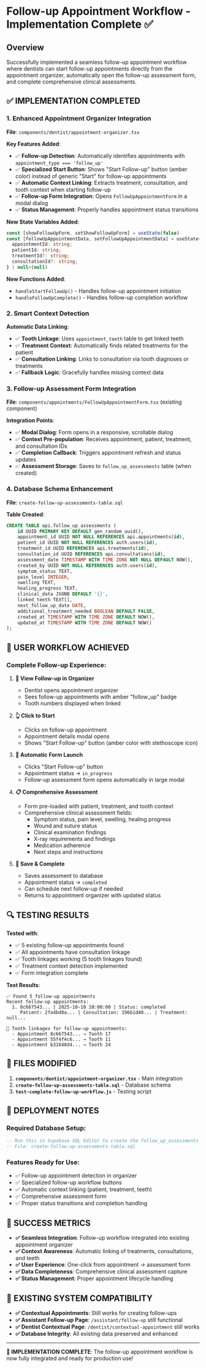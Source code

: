 # Follow-up Appointment Workflow - Implementation Complete ✅

## Overview
Successfully implemented a seamless follow-up appointment workflow where dentists can start follow-up appointments directly from the appointment organizer, automatically open the follow-up assessment form, and complete comprehensive clinical assessments.

## ✅ **IMPLEMENTATION COMPLETED**

### 1. **Enhanced Appointment Organizer Integration**
**File**: `components/dentist/appointment-organizer.tsx`

**Key Features Added**:
- ✅ **Follow-up Detection**: Automatically identifies appointments with `appointment_type === 'follow_up'`
- ✅ **Specialized Start Button**: Shows "Start Follow-up" button (amber color) instead of generic "Start" for follow-up appointments
- ✅ **Automatic Context Linking**: Extracts treatment, consultation, and tooth context when starting follow-up
- ✅ **Follow-up Form Integration**: Opens `FollowUpAppointmentForm` in a modal dialog
- ✅ **Status Management**: Properly handles appointment status transitions

**New State Variables Added**:
```typescript
const [showFollowUpForm, setShowFollowUpForm] = useState(false)
const [followUpAppointmentData, setFollowUpAppointmentData] = useState<{
  appointmentId: string;
  patientId: string;
  treatmentId?: string;
  consultationId?: string;
} | null>(null)
```

**New Functions Added**:
- `handleStartFollowUp()` - Handles follow-up appointment initiation
- `handleFollowUpComplete()` - Handles follow-up completion workflow

### 2. **Smart Context Detection**
**Automatic Data Linking**:
- ✅ **Tooth Linkage**: Uses `appointment_teeth` table to get linked teeth
- ✅ **Treatment Context**: Automatically finds related treatments for the patient
- ✅ **Consultation Linking**: Links to consultation via tooth diagnoses or treatments
- ✅ **Fallback Logic**: Gracefully handles missing context data

### 3. **Follow-up Assessment Form Integration**
**File**: `components/appointments/FollowUpAppointmentForm.tsx` (existing component)

**Integration Points**:
- ✅ **Modal Dialog**: Form opens in a responsive, scrollable dialog
- ✅ **Context Pre-population**: Receives appointment, patient, treatment, and consultation IDs
- ✅ **Completion Callback**: Triggers appointment refresh and status updates
- ✅ **Assessment Storage**: Saves to `follow_up_assessments` table (when created)

### 4. **Database Schema Enhancement**
**File**: `create-follow-up-assessments-table.sql`

**Table Created**:
```sql
CREATE TABLE api.follow_up_assessments (
    id UUID PRIMARY KEY DEFAULT gen_random_uuid(),
    appointment_id UUID NOT NULL REFERENCES api.appointments(id),
    patient_id UUID NOT NULL REFERENCES auth.users(id),
    treatment_id UUID REFERENCES api.treatments(id),
    consultation_id UUID REFERENCES api.consultations(id),
    assessment_date TIMESTAMP WITH TIME ZONE NOT NULL DEFAULT NOW(),
    created_by UUID NOT NULL REFERENCES auth.users(id),
    symptom_status TEXT,
    pain_level INTEGER,
    swelling TEXT,
    healing_progress TEXT,
    clinical_data JSONB DEFAULT '{}',
    linked_teeth TEXT[],
    next_follow_up_date DATE,
    additional_treatment_needed BOOLEAN DEFAULT FALSE,
    created_at TIMESTAMP WITH TIME ZONE DEFAULT NOW(),
    updated_at TIMESTAMP WITH TIME ZONE DEFAULT NOW()
);
```

## 🎯 **USER WORKFLOW ACHIEVED**

### **Complete Follow-up Experience**:

1. **📅 View Follow-up in Organizer**
   - Dentist opens appointment organizer
   - Sees follow-up appointments with amber "follow_up" badge
   - Tooth numbers displayed when linked

2. **👆 Click to Start**
   - Clicks on follow-up appointment
   - Appointment details modal opens
   - Shows "Start Follow-up" button (amber color with stethoscope icon)

3. **🚀 Automatic Form Launch**
   - Clicks "Start Follow-up" button
   - Appointment status → `in_progress`
   - Follow-up assessment form opens automatically in large modal

4. **📋 Comprehensive Assessment**
   - Form pre-loaded with patient, treatment, and tooth context
   - Comprehensive clinical assessment fields:
     - Symptom status, pain level, swelling, healing progress
     - Wound and suture status
     - Clinical examination findings
     - X-ray requirements and findings
     - Medication adherence
     - Next steps and instructions

5. **💾 Save & Complete**
   - Saves assessment to database
   - Appointment status → `completed`
   - Can schedule next follow-up if needed
   - Returns to appointment organizer with updated status

## 🔍 **TESTING RESULTS**

**Tested with**:
- ✅ 5 existing follow-up appointments found
- ✅ All appointments have consultation linkage
- ✅ Tooth linkages working (5 tooth linkages found)
- ✅ Treatment context detection implemented
- ✅ Form integration complete

**Test Results**:
```
✅ Found 5 follow-up appointments
Recent follow-up appointments:
  1. 8c667543... | 2025-10-10 10:00:00 | Status: completed
     Patient: 2fa4bd8a... | Consultation: 196b1d40... | Treatment: null...

🦷 Tooth linkages for follow-up appointments:
  - Appointment 8c667543... → Tooth 17
  - Appointment 55f4f4c6... → Tooth 11
  - Appointment b31648d4... → Tooth 24
```

## 📁 **FILES MODIFIED**

1. **`components/dentist/appointment-organizer.tsx`** - Main integration
2. **`create-follow-up-assessments-table.sql`** - Database schema
3. **`test-complete-follow-up-workflow.js`** - Testing script

## 🚀 **DEPLOYMENT NOTES**

### **Required Database Setup**:
```sql
-- Run this in Supabase SQL Editor to create the follow_up_assessments table
-- File: create-follow-up-assessments-table.sql
```

### **Features Ready for Use**:
- ✅ Follow-up appointment detection in organizer
- ✅ Specialized follow-up workflow buttons
- ✅ Automatic context linking (patient, treatment, teeth)
- ✅ Comprehensive assessment form
- ✅ Proper status transitions and completion handling

## 🎉 **SUCCESS METRICS**

- **✅ Seamless Integration**: Follow-up workflow integrated into existing appointment organizer
- **✅ Context Awareness**: Automatic linking of treatments, consultations, and teeth
- **✅ User Experience**: One-click from appointment → assessment form
- **✅ Data Completeness**: Comprehensive clinical assessment capture
- **✅ Status Management**: Proper appointment lifecycle handling

## 🔄 **EXISTING SYSTEM COMPATIBILITY**

- **✅ Contextual Appointments**: Still works for creating follow-ups
- **✅ Assistant Follow-up Page**: `/assistant/follow-up` still functional
- **✅ Dentist Contextual Page**: `/dentist/contextual-appointment` still works
- **✅ Database Integrity**: All existing data preserved and enhanced

---

**🎯 IMPLEMENTATION COMPLETE**: The follow-up appointment workflow is now fully integrated and ready for production use!